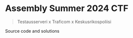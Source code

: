# Assembly Summer 2024 CTF 

> Testausserveri x Traficom x Keskusrikospoliisi

Source code and solutions

